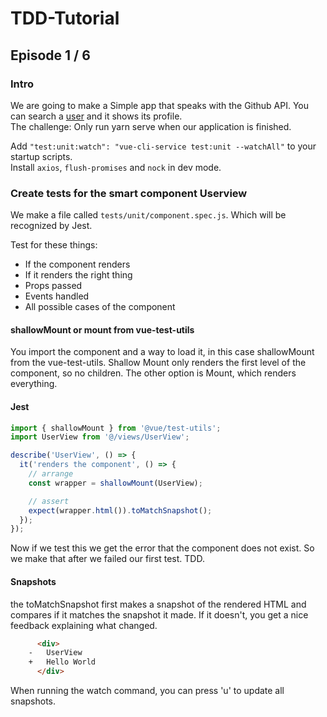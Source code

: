 # TDD-Tutorial

## Episode 1 / 6

### Intro

We are going to make a Simple app that speaks with the Github API. You can search a [user](https://developer.github.com/v3/users/) and it shows its profile.  
The challenge: Only run yarn serve when our application is finished.

Add `"test:unit:watch": "vue-cli-service test:unit --watchAll"` to your startup scripts.  
Install `axios`, `flush-promises` and `nock` in dev mode.

### Create tests for the smart component Userview

We make a file called `tests/unit/component.spec.js`. Which will be recognized by Jest.

Test for these things:

- If the component renders
- If it renders the right thing
- Props passed
- Events handled
- All possible cases of the component

#### shallowMount or mount from vue-test-utils

You import the component and a way to load it, in this case shallowMount from the vue-test-utils. Shallow Mount only renders the first level of the component, so no children. The other option is Mount, which renders everything.

#### Jest

```js
import { shallowMount } from '@vue/test-utils';
import UserView from '@/views/UserView';

describe('UserView', () => {
  it('renders the component', () => {
    // arrange
    const wrapper = shallowMount(UserView);

    // assert
    expect(wrapper.html()).toMatchSnapshot();
  });
});
```

Now if we test this we get the error that the component does not exist. So we make that after we failed our first test. TDD.

#### Snapshots

the toMatchSnapshot first makes a snapshot of the rendered HTML and compares if it matches the snapshot it made.
If it doesn't, you get a nice feedback explaining what changed.

```html
      <div>
    -   UserView
    +   Hello World
      </div>
```

When running the watch command, you can press 'u' to update all snapshots.
